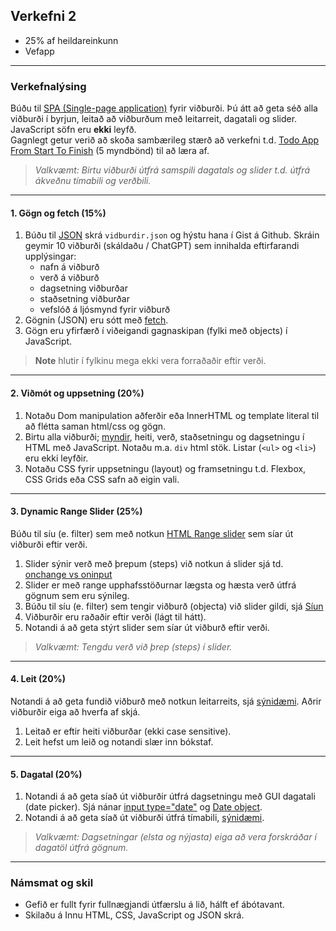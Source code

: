 ## Verkefni 2

- 25% af heildareinkunn
- Vefapp

---

### Verkefnalýsing

Búðu til [SPA (Single-page application)](https://developer.mozilla.org/en-US/docs/Glossary/SPA) fyrir viðburði. Þú átt að geta séð alla viðburði í byrjun, leitað að viðburðum með leitarreit, dagatali og slider. JavaScript söfn eru **ekki** leyfð.<br>
Gagnlegt getur verið að skoða sambærileg stærð að verkefni t.d. [Todo App From Start To Finish](https://codingthesmartway.com/building-a-vanilla-javascript-todo-app-from-start-to-finish-ep-1-introduction-project-setup/) (5 myndbönd) til að læra af.
<br>

> _Valkvæmt: Birtu viðburði útfrá samspili dagatals og slider t.d. útfrá ákveðnu tímabili og verðbili._

---

#### 1. Gögn og fetch (15%)

1. Búðu til [JSON](https://github.com/GunnarThorunnarson/FORR3JS05DU/wiki/JSON-og-Fetch) skrá `vidburdir.json` og hýstu hana í Gist á Github. Skráin geymir 10 viðburði (skáldaðu / ChatGPT) sem innihalda eftirfarandi upplýsingar: 
    - nafn á viðburð
    - verð á viðburð
    - dagsetning viðburðar
    - staðsetning viðburðar
    - vefslóð á ljósmynd fyrir viðburð
1. Gögnin (JSON) eru sótt með [fetch](https://github.com/GunnarThorunnarson/FORR3JS05DU/wiki/JSON-og-Fetch).
1. Gögn eru yfirfærð í viðeigandi gagnaskipan (fylki með objects) í JavaScript.

> **Note** 
> hlutir í fylkinu mega ekki vera forraðaðir eftir verði. 


---

#### 2. Viðmót og uppsetning (20%)
1. Notaðu Dom manipulation aðferðir eða InnerHTML og template literal til að flétta saman html/css og gögn. 
1. Birtu alla viðburði; [myndir](https://softauthor.com/javascript-working-with-images/), heiti, verð, staðsetningu og dagsetningu í HTML með JavaScript. Notaðu m.a. `div` html stök. Listar (`<ul>` og `<li>`) eru ekki leyfðir.
1. Notaðu CSS fyrir uppsetningu (layout) og framsetningu t.d. Flexbox, CSS Grids eða CSS safn að eigin vali. 
   
---

#### 3. Dynamic Range Slider (25%)

Búðu til síu (e. filter) sem með notkun [HTML Range slider](https://developer.mozilla.org/en-US/docs/Web/HTML/Element/input/range) sem síar út viðburði eftir verði. 

1. Slider sýnir verð með þrepum (steps) við notkun á slider sjá td. [onchange vs oninput](https://www.impressivewebs.com/onchange-vs-oninput-for-range-sliders/)
1. Slider er með range upphafsstöðurnar lægsta og hæsta verð útfrá gögnum sem eru sýnileg.
1. Búðu til síu (e. filter) sem tengir viðburð (objecta) við slider gildi, sjá [Síun](https://github.com/GunnarThorunnarson/FORR3JS05DU/wiki/S%C3%ADun) 
1. Viðburðir eru raðaðir eftir verði (lágt til hátt).
1. Notandi á að geta stýrt slider sem síar út viðburð eftir verði.

> _Valkvæmt: Tengdu verð við þrep (steps) í slider._

<!-- [Dynamic step size slider with fill effect | JavaScript](https://scotch.io/@gitedy/dynamic-step-size-slider-with-fill-effect-javascript) -->

---

#### 4. Leit (20%) 
Notandi á að geta fundið viðburð með notkun leitarreits, sjá [sýnidæmi](http://javascriptbook.com/code/c12/filter-search.html). Aðrir viðburðir eiga að hverfa af skjá.

1. Leitað er eftir heiti viðburðar (ekki case sensitive).
1. Leit hefst um leið og notandi slær inn bókstaf.

---

#### 5. Dagatal (20%)

1. Notandi á að geta síað út viðburðir útfrá dagsetningu með GUI dagatali (date picker). Sjá nánar [input type="date"](https://developer.mozilla.org/en-US/docs/Web/HTML/Element/input/date) og [Date object](https://developer.mozilla.org/en-US/docs/Web/JavaScript/Reference/Global_Objects/Date).
1. Notandi á að geta síað út viðburði útfrá tímabili, [sýnidæmi](https://stackblitz.com/edit/typescript-mpgufu?file=index.ts).

> _Valkvæmt: Dagsetningar (elsta og nýjasta) eiga að vera forskráðar í dagatöl útfrá gögnum._ 

---

### Námsmat og skil

* Gefið er fullt fyrir fullnægjandi útfærslu á lið, hálft ef ábótavant. 
* Skilaðu á Innu HTML, CSS, JavaScript og JSON skrá.


<!-- 
[JavaScript DOM Crash Course](https://www.youtube.com/watch?v=i37KVt_IcXw&list=PLillGF-RfqbYE6Ik_EuXA2iZFcE082B3s&index=5).
**Ath.** hlutir í fylkinu mega ekki vera forraðaðir eftir verði. 
-->

